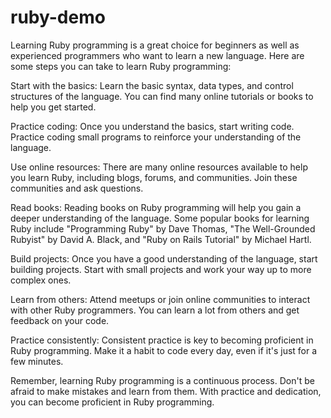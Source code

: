 # ruby-demo

Learning Ruby programming is a great choice for beginners as well as experienced programmers who want to learn a new language. Here are some steps you can take to learn Ruby programming:

Start with the basics: Learn the basic syntax, data types, and control structures of the language. You can find many online tutorials or books to help you get started.

Practice coding: Once you understand the basics, start writing code. Practice coding small programs to reinforce your understanding of the language.

Use online resources: There are many online resources available to help you learn Ruby, including blogs, forums, and communities. Join these communities and ask questions.

Read books: Reading books on Ruby programming will help you gain a deeper understanding of the language. Some popular books for learning Ruby include "Programming Ruby" by Dave Thomas, "The Well-Grounded Rubyist" by David A. Black, and "Ruby on Rails Tutorial" by Michael Hartl.

Build projects: Once you have a good understanding of the language, start building projects. Start with small projects and work your way up to more complex ones.

Learn from others: Attend meetups or join online communities to interact with other Ruby programmers. You can learn a lot from others and get feedback on your code.

Practice consistently: Consistent practice is key to becoming proficient in Ruby programming. Make it a habit to code every day, even if it's just for a few minutes.

Remember, learning Ruby programming is a continuous process. Don't be afraid to make mistakes and learn from them. With practice and dedication, you can become proficient in Ruby programming.
